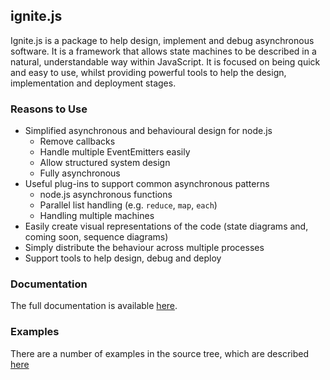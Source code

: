 ## ignite.js

Ignite.js is a package to help design, implement and debug asynchronous software. It is
a framework that allows state machines to be described in a natural, understandable way within JavaScript.
It is focused on being quick and easy to use, whilst providing powerful tools to help
the design, implementation and deployment stages.

### Reasons to Use

-   Simplified asynchronous and behavioural design for node.js
    - Remove callbacks
    - Handle multiple EventEmitters easily
    - Allow structured system design
    - Fully asynchronous
-   Useful plug-ins to support common asynchronous patterns
    - node.js asynchronous functions
    - Parallel list handling (e.g. `reduce`, `map`, `each`)
    - Handling multiple machines
-   Easily create visual representations of the code (state diagrams and, coming soon,
     sequence diagrams)
-   Simply distribute the behaviour across multiple processes
-   Support tools to help design, debug and deploy

### Documentation

The full documentation is available [here](http://ignitejs.com/).

### Examples

There are a number of examples in the source tree, which are described [here](http://ignitejs.com/examples/)
